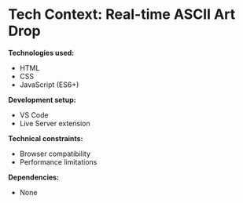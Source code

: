 # Tech Context: Real-time ASCII Art Drop

**Technologies used:**

*   HTML
*   CSS
*   JavaScript (ES6+)

**Development setup:**

*   VS Code
*   Live Server extension

**Technical constraints:**

*   Browser compatibility
*   Performance limitations

**Dependencies:**

*   None
